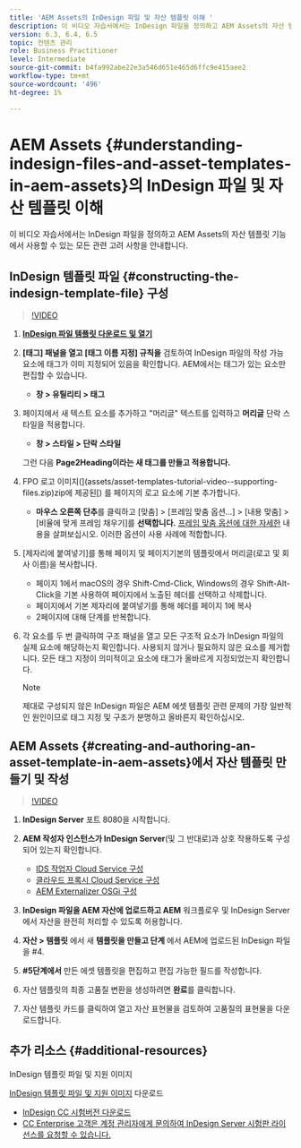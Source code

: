```yaml
---
title: 'AEM Assets의 InDesign 파일 및 자산 템플릿 이해 '
description: 이 비디오 자습서에서는 InDesign 파일을 정의하고 AEM Assets의 자산 템플릿 기능에서 사용할 수 있는 모든 관련 고려 사항을 안내합니다.
version: 6.3, 6.4, 6.5
topic: 컨텐츠 관리
role: Business Practitioner
level: Intermediate
source-git-commit: b4fa992abe22e3a546d651e465d6ffc9e415aee2
workflow-type: tm+mt
source-wordcount: '496'
ht-degree: 1%

---
```



# AEM Assets {#understanding-indesign-files-and-asset-templates-in-aem-assets}의 InDesign 파일 및 자산 템플릿 이해

이 비디오 자습서에서는 InDesign 파일을 정의하고 AEM Assets의 자산 템플릿 기능에서 사용할 수 있는 모든 관련 고려 사항을 안내합니다.

## InDesign 템플릿 파일 {#constructing-the-indesign-template-file} 구성

>[!VIDEO](https://video.tv.adobe.com/v/19293/?quality=9&learn=on)

1. [**InDesign 파일 템플릿 다운로드 및 열기**](assets/asset-templates-tutorial-video--supporting-files.zip)
2. **[태그] 패널을 열고 [태그 이름 지정] 규칙을** 검토하여 InDesign 파일의 작성 가능 요소에 태그가 이미 지정되어 있음을 확인합니다. AEM에서는 태그가 있는 요소만 편집할 수 있습니다.

   * **창 > 유틸리티 > 태그**

3. 페이지에서 새 텍스트 요소를 추가하고 &quot;머리글&quot; 텍스트를 입력하고 **머리글** 단락 스타일을 적용합니다.

   * **창 > 스타일 > 단락 스타일**

   그런 다음 **Page2Heading이라는 새 태그를 만들고 적용합니다.**

4. FPO 로고 이미지(](assets/asset-templates-tutorial-video--supporting-files.zip)zip에 제공된[) 를 페이지의 로고 요소에 기본 추가합니다.

   * **마우스 오른쪽 단추**&#x200B;를 클릭하고 [맞춤] > [프레임 맞춤 옵션...] > [내용 맞춤] > [비율에 맞게 프레임 채우기]를 **선택합니다.**
   [프레임 맞춤 옵션에 대한 자세한](https://helpx.adobe.com/indesign/using/frames-objects.html#fitting_objects_to_frames) 내용을 살펴보십시오. 이러한 옵션이 사용 사례에 적합합니다.

5. [제자리에 붙여넣기]를 통해 페이지 및 페이지기본의 템플릿에서 머리글(로고 및 회사 이름)을 복사합니다.

   * 페이지 1에서 macOS의 경우 Shift-Cmd-Click, Windows의 경우 Shift-Alt-Click을 기본 사용하여 페이지에서 노출된 헤더를 선택하고 삭제합니다.
   * 페이지에서 기본 제자리에 붙여넣기를 통해 헤더를 페이지 1에 복사
   * 2페이지에 대해 단계를 반복합니다.

6. 각 요소를 두 번 클릭하여 구조 패널을 열고 모든 구조적 요소가 InDesign 파일의 실제 요소에 해당하는지 확인합니다. 사용되지 않거나 필요하지 않은 요소를 제거합니다. 모든 태그 지정이 의미적이고 요소에 태그가 올바르게 지정되었는지 확인합니다.

   >[!NOTE]
   >
   >제대로 구성되지 않은 InDesign 파일은 AEM 에셋 템플릿 관련 문제의 가장 일반적인 원인이므로 태그 지정 및 구조가 분명하고 올바른지 확인하십시오.

## AEM Assets {#creating-and-authoring-an-asset-template-in-aem-assets}에서 자산 템플릿 만들기 및 작성

>[!VIDEO](https://video.tv.adobe.com/v/19294/?quality=9&learn=on)

1. **InDesign Server** 포트 8080을 시작합니다.
2. **AEM 작성자 인스턴스가 InDesign Server**(및 그 반대로)과 상호 작용하도록 구성되어 있는지 확인합니다.

   * [IDS 작업자 Cloud Service 구성](http://localhost:4502/etc/cloudservices/proxy/ids.html)
   * [클라우드 프록시 Cloud Service 구성](http://localhost:4502/etc/cloudservices/proxy.html)
   * [AEM Externalizer OSGi 구성](http://localhost:4502/system/console/configMgr)

3. **InDesign 파일을 AEM 자산에 업로드하고 AEM** 워크플로우 및 InDesign Server에서 자산을 완전히 처리할 수 있도록 허용합니다.
4. **자산 > 템플릿** 에서 새  **템플릿을 만들고 단계** 에서 AEM에 업로드된 InDesign 파일을 #4.
5. **#5단계에서** 만든 에셋 템플릿을 편집하고 편집 가능한 필드를 작성합니다.
6. 자산 템플릿의 최종 고품질 변환을 생성하려면 **완료**&#x200B;를 클릭합니다.
7. 자산 템플릿 카드를 클릭하여 열고 자산 표현물을 검토하여 고품질의 표현물을 다운로드합니다.

## 추가 리소스 {#additional-resources}

InDesign 템플릿 파일 및 지원 이미지

[InDesign 템플릿 파일 및 지원 이미지](assets/asset-templates-tutorial-video--supporting-files-1.zip) 다운로드

* [InDesign CC 시험버전 다운로드](https://creative.adobe.com/products/download/indesign)
* [CC Enterprise 고객은 계정 관리자에게 문의하여 InDesign Server 시험판 라이선스를 요청할 수 있습니다.](https://www.adobe.com/products/indesignserver/faq.html)
